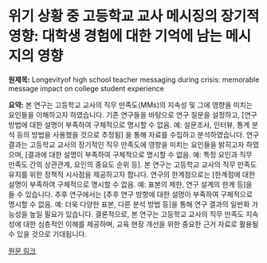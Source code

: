 # 위기 상황 중 고등학교 교사 메시징의 장기적 영향: 대학생 경험에 대한 기억에 남는 메시지의 영향

**원제목:** Longevityof high school teacher messaging during crisis: memorable message impact on college student experience

**요약:** 본 연구는 고등학교 교사의 직무 만족도(MMs)의 지속성 및 그에 영향을 미치는 요인들을 이해하고자 하였습니다. 기존 연구들을 바탕으로 연구 질문을 설정하고,  [연구방법에 대한 설명이 부족하여 구체적으로 명시할 수 없음.  예: 설문조사, 인터뷰, 통계 분석 등의 방법을 사용했을 것으로 추정됨]  을 통해 자료를 수집하고 분석하였습니다.  연구 결과는 고등학교 교사의 장기적인 직무 만족도에 영향을 미치는 요인들을 밝히고자 하였으며, [결과에 대한 설명이 부족하여 구체적으로 명시할 수 없음. 예: 특정 요인과 직무 만족도 간의 상관관계,  요인의 중요도 순위 등].  본 연구는 고등학교 교사의 직무 만족도 유지를 위한 정책적 시사점을 제공하고자 합니다.  연구의 한계점으로는 [한계점에 대한 설명이 부족하여 구체적으로 명시할 수 없음. 예: 표본의 제한, 연구 설계의 한계 등]을 들 수 있습니다.  추후 연구에서는  [추후 연구 방향에 대한 설명이 부족하여 구체적으로 명시할 수 없음. 예: 더욱 다양한 표본,  다른 분석 방법 등]을 통해 연구 결과의 일반화 가능성을 높일 필요가 있습니다.  결론적으로, 본 연구는 고등학교 교사의 직무 만족도 지속성에 대한 심층적인 이해를 제공하며,  교육 현장 개선을 위한 중요한 근거 자료로 활용될 수 있을 것으로 기대됩니다.

[원문 링크](https://www.tandfonline.com/doi/abs/10.1080/03634523.2025.2529214)
